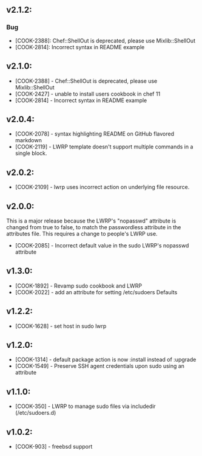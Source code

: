 ## v2.1.2:

### Bug

- [COOK-2388]: Chef::ShellOut is deprecated, please use Mixlib::ShellOut
- [COOK-2814]: Incorrect syntax in README example

## v2.1.0:

* [COOK-2388] - Chef::ShellOut is deprecated, please use
  Mixlib::ShellOut
* [COOK-2427] - unable to install users cookbook in chef 11
* [COOK-2814] - Incorrect syntax in README example

## v2.0.4:

* [COOK-2078] - syntax highlighting README on GitHub flavored markdown
* [COOK-2119] - LWRP template doesn't support multiple commands in a
  single block.

## v2.0.2:

* [COOK-2109] - lwrp uses incorrect action on underlying file
  resource.

## v2.0.0:

This is a major release because the LWRP's "nopasswd" attribute is
changed from true to false, to match the passwordless attribute in the
attributes file. This requires a change to people's LWRP use.

* [COOK-2085] - Incorrect default value in the sudo LWRP's nopasswd attribute

## v1.3.0:

* [COOK-1892] - Revamp sudo cookbook and LWRP
* [COOK-2022] - add an attribute for setting /etc/sudoers Defaults

## v1.2.2:

* [COOK-1628] - set host in sudo lwrp

## v1.2.0:

* [COOK-1314] - default package action is now :install instead of :upgrade
* [COOK-1549] - Preserve SSH agent credentials upon sudo using an attribute

## v1.1.0:

* [COOK-350] - LWRP to manage sudo files via includedir (/etc/sudoers.d)

## v1.0.2:

* [COOK-903] - freebsd support
